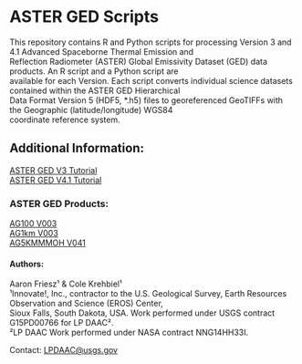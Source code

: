 # ASTER GED Scripts  
This repository contains R and Python scripts for processing Version 3 and 4.1 Advanced Spaceborne Thermal Emission and  
Reflection Radiometer (ASTER) Global Emissivity Dataset (GED) data products. An R script and a Python script are  
available for each Version. Each script converts individual science datasets contained within the ASTER GED Hierarchical  
Data Format Version 5 (HDF5, *.h5) files to georeferenced GeoTIFFs with the Geographic (latitude/longitude) WGS84  
coordinate reference system.
## Additional Information:
[ASTER GED V3 Tutorial](https://git.earthdata.nasa.gov/projects/LPDUR/repos/aster-ged/browse/aster_ged_v3)   
[ASTER GED V4.1 Tutorial](https://git.earthdata.nasa.gov/projects/LPDUR/repos/aster-ged/browse/aster_ged_v4.1)   
### ASTER GED Products:
[AG100 V003](https://doi.org/10.5067/community/aster_ged/ag100.003)  
[AG1km V003](https://doi.org/10.5067/community/aster_ged/ag1km.003)  
[AG5KMMMOH V041](https://doi.org/10.5067/community/aster_ged/ag5kmmoh.041)  
#### Authors:
Aaron Friesz¹ & Cole Krehbiel¹   
¹Innovate!, Inc., contractor to the U.S. Geological Survey, Earth Resources Observation and Science (EROS) Center,  
 Sioux Falls, South Dakota, USA. Work performed under USGS contract G15PD00766 for LP DAAC².  
²LP DAAC Work performed under NASA contract NNG14HH33I.

Contact: LPDAAC@usgs.gov
